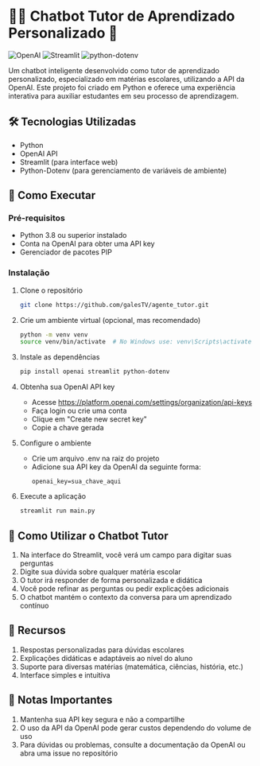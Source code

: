 # 🧑‍🏫 Chatbot Tutor de Aprendizado Personalizado 📖

![OpenAI](https://img.shields.io/badge/openai-1.98.0-blue)
![Streamlit](https://img.shields.io/badge/streamlit-1.47.1-%23FF5D5D)
![python-dotenv](https://img.shields.io/badge/pythondotenv-1.1.1-ffd242)

Um chatbot inteligente desenvolvido como tutor de aprendizado personalizado, especializado em matérias escolares, utilizando a API da OpenAI. Este projeto foi criado em Python e oferece uma experiência interativa para auxiliar estudantes em seu processo de aprendizagem.

## 🛠️ Tecnologias Utilizadas
- Python
- OpenAI API
- Streamlit (para interface web)
- Python-Dotenv (para gerenciamento de variáveis de ambiente)

## 🚀 Como Executar

### Pré-requisitos
- Python 3.8 ou superior instalado
- Conta na OpenAI para obter uma API key
- Gerenciador de pacotes PIP

### Instalação
1. Clone o repositório
   ```bash
   git clone https://github.com/galesTV/agente_tutor.git
   ```
   
2. Crie um ambiente virtual (opcional, mas recomendado)
    ```bash
    python -m venv venv
    source venv/bin/activate  # No Windows use: venv\Scripts\activate
    ```

3. Instale as dependências
    ```bash
    pip install openai streamlit python-dotenv
    ```

4. Obtenha sua OpenAI API key
    - Acesse https://platform.openai.com/settings/organization/api-keys
    - Faça login ou crie uma conta
    - Clique em "Create new secret key"
    - Copie a chave gerada

5. Configure o ambiente
    - Crie um arquivo .env na raiz do projeto
    - Adicione sua API key da OpenAI da seguinte forma:
      ```text
      openai_key=sua_chave_aqui
      ```

6. Execute a aplicação
    ```bash
    streamlit run main.py
    ```
## 🤖 Como Utilizar o Chatbot Tutor
1. Na interface do Streamlit, você verá um campo para digitar suas perguntas
2. Digite sua dúvida sobre qualquer matéria escolar
3. O tutor irá responder de forma personalizada e didática
4. Você pode refinar as perguntas ou pedir explicações adicionais
5. O chatbot mantém o contexto da conversa para um aprendizado contínuo

## 🌟 Recursos
1. Respostas personalizadas para dúvidas escolares
2. Explicações didáticas e adaptáveis ao nível do aluno
3. Suporte para diversas matérias (matemática, ciências, história, etc.)
4. Interface simples e intuitiva

## 📝 Notas Importantes
1. Mantenha sua API key segura e não a compartilhe
2. O uso da API da OpenAI pode gerar custos dependendo do volume de uso
3. Para dúvidas ou problemas, consulte a documentação da OpenAI ou abra uma issue no repositório
